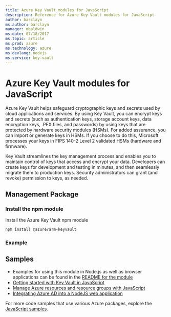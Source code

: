 ```yaml
---
title: Azure Key Vault modules for JavaScript
description: Reference for Azure Key Vault modules for JavaScript
author: barclayn
ms.author: barclayn
manager: mbaldwin
ms.date: 07/18/2017
ms.topic: article
ms.prod: azure
ms.technology: azure
ms.devlang: nodejs
ms.service: key-vault
---
```


# Azure Key Vault modules for JavaScript

Azure Key Vault helps safeguard cryptographic keys and secrets used by cloud applications and services. By using Key Vault, you can encrypt keys and secrets (such as authentication keys, storage account keys, data encryption keys, .PFX files, and passwords) by using keys that are protected by hardware security modules (HSMs). For added assurance, you can import or generate keys in HSMs. If you choose to do this, Microsoft processes your keys in FIPS 140-2 Level 2 validated HSMs (hardware and firmware).

Key Vault streamlines the key management process and enables you to maintain control of keys that access and encrypt your data. Developers can create keys for development and testing in minutes, and then seamlessly migrate them to production keys. Security administrators can grant (and revoke) permission to keys, as needed.

## Management Package

### Install the npm module 

Install the Azure Key Vault npm module

```bash
npm install @azure/arm-keyvault
```

### Example


## Samples
- Examples for using this module in Node.js as well as browser applications can be found in the [README for the module](https://www.npmjs.com/package/@azure/arm-keyvault)
- [Getting started with Key Vault in JavaScript](https://azure.microsoft.com/resources/samples/key-vault-node-getting-started/)
- [Manage Azure resources and resource groups with JavaScript](https://azure.microsoft.com/resources/samples/resource-manager-node-resources-and-groups/) 
- [Integrating Azure AD into a NodeJS web application](https://azure.microsoft.com/resources/samples/active-directory-node-webapp-openidconnect/) 

For more code samples that use various Azure packages, explore the [JavaScript samples](https://docs.microsoft.com/samples/browse/?languages=javascript).
